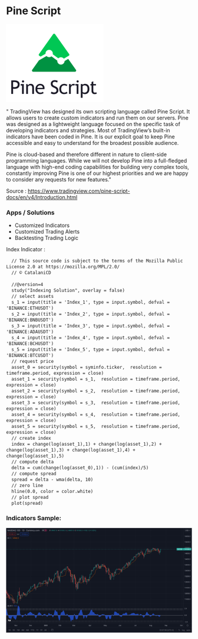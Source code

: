 # Pine Script 

![alt text](https://github.com/CatalaniCD/quantitative_finance/blob/main/pinescript/pinescript.png?raw=true)

" TradingView has designed its own scripting language called Pine Script. It allows users to create custom indicators and run them on our servers. Pine was designed as a lightweight language focused on the specific task of developing indicators and strategies. Most of TradingView’s built-in indicators have been coded in Pine. It is our explicit goal to keep Pine accessible and easy to understand for the broadest possible audience.

Pine is cloud-based and therefore different in nature to client-side programming languages. While we will not develop Pine into a full-fledged language with high-end coding capabilities for building very complex tools, constantly improving Pine is one of our highest priorities and we are happy to consider any requests for new features."

Source : https://www.tradingview.com/pine-script-docs/en/v4/Introduction.html

### Apps / Solutions
  
  - Customized Indicators
  - Customized Trading Alerts
  - Backtesting Trading Logic

Index Indicator :

      // This source code is subject to the terms of the Mozilla Public License 2.0 at https://mozilla.org/MPL/2.0/
      // © CatalaniCD

      //@version=4
      study("Indexing Solution", overlay = false)
      // select assets
      s_1 = input(title = 'Index_1', type = input.symbol, defval = 'BINANCE:ETHUSDT')
      s_2 = input(title = 'Index_2', type = input.symbol, defval = 'BINANCE:BNBUSDT')
      s_3 = input(title = 'Index_3', type = input.symbol, defval = 'BINANCE:ADAUSDT')
      s_4 = input(title = 'Index_4', type = input.symbol, defval = 'BINANCE:BCHUSDT')
      s_5 = input(title = 'Index_5', type = input.symbol, defval = 'BINANCE:BTCUSDT')
      // request price
      asset_0 = security(symbol = syminfo.ticker,  resolution = timeframe.period, expression = close)
      asset_1 = security(symbol = s_1,  resolution = timeframe.period, expression = close)
      asset_2 = security(symbol = s_2,  resolution = timeframe.period, expression = close)
      asset_3 = security(symbol = s_3,  resolution = timeframe.period, expression = close)
      asset_4 = security(symbol = s_4,  resolution = timeframe.period, expression = close)
      asset_5 = security(symbol = s_5,  resolution = timeframe.period, expression = close)
      // create index
      index = change(log(asset_1),1) + change(log(asset_1),2) + change(log(asset_1),3) + change(log(asset_1),4) + change(log(asset_1),5)
      // compute delta
      delta = cum(change(log(asset_0),1)) - (cum(index)/5)
      // compute spread
      spread = delta - wma(delta, 10)
      // zero line
      hline(0.0, color = color.white)
      // plot spread
      plot(spread)

### Indicators Sample:

![alt text](https://github.com/CatalaniCD/quantitative_finance/blob/main/pinescript/pine_indicators.png?raw=true)
